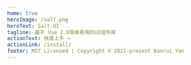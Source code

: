 ```yaml
---
home: true
heroImage: /salt.png
heroText: Salt-UI
tagline: 基于 Vue 2.0简单易用的UI组件库
actionText: 快速上手 →
actionLink: /install/
footer: MIT Licensed | Copyright © 2021-present Baorui Yan
---
```

